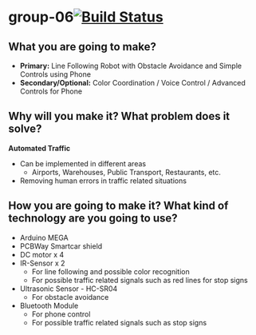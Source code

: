 # group-06[![Build Status](https://travis-ci.org/DIT112-V19/group-06.svg?branch=master)](https://travis-ci.org/DIT112-V19/group-06)

## What you are going to make?
* **Primary:** Line Following Robot with Obstacle Avoidance and Simple Controls using Phone
* **Secondary/Optional:** Color Coordination / Voice Control / Advanced Controls for Phone

## Why will you make it? What problem does it solve?
**Automated Traffic**
  - Can be implemented in different areas
    - Airports, Warehouses, Public Transport, Restaurants, etc.
  - Removing human errors in traffic related situations

## How you are going to make it? What kind of technology are you going to use?

* Arduino MEGA
* PCBWay Smartcar shield
* DC motor x 4
* IR-Sensor x 2
  - For line following and possible color recognition
  - For possible traffic related signals such as red lines for stop signs
* Ultrasonic Sensor - HC-SR04
  - For obstacle avoidance
* Bluetooth Module
  - For phone control
  - For possible traffic related signals such as stop signs

